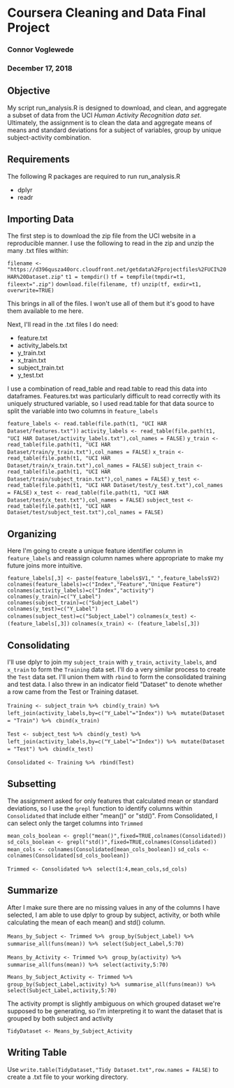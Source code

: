 # Coursera Cleaning and Data Final Project
### Connor Voglewede
### December 17, 2018







## Objective

My script run_analysis.R is designed to download, and clean, and aggregate a subset of data from the UCI *Human Activity Recognition data set*. 
Ultimately, the assignment is to clean the data and aggregate means of means and standard deviations for a subject of variables, group by unique subject-activity combination.

## Requirements

The following R packages are required to run run_analysis.R
- dplyr
- readr


## Importing Data

The first step is to download the zip file from the UCI website in a reproducible manner. I use the following to read in the zip and unzip the many .txt files within:


`filename <- "https://d396qusza40orc.cloudfront.net/getdata%2Fprojectfiles%2FUCI%20HAR%20Dataset.zip"`
`t1 = tempdir()`
`tf = tempfile(tmpdir=t1, fileext=".zip")`
`download.file(filename, tf)`
`unzip(tf, exdir=t1, overwrite=TRUE)`


This brings in all of the files. I won't use all of them but it's good to have them available to me here.

Next, I'll read in the .txt files I do need:

- feature.txt
- activity_labels.txt
- y_train.txt
- x_train.txt
- subject_train.txt
- y_test.txt

I use a combination of read_table and read.table to read this data into dataframes. Features.txt was particularly difficult to read correctly with its uniquely structured variable, so I used read.table for that data source to split the variable into two columns in `feature_labels`


`feature_labels <- read.table(file.path(t1, "UCI HAR Dataset/features.txt"))`
`activity_labels <- read_table(file.path(t1, "UCI HAR Dataset/activity_labels.txt"),col_names = FALSE)`
`y_train <- read_table(file.path(t1, "UCI HAR Dataset/train/y_train.txt"),col_names = FALSE)`
`x_train <- read_table(file.path(t1, "UCI HAR Dataset/train/x_train.txt"),col_names = FALSE)`
`subject_train <- read_table(file.path(t1, "UCI HAR Dataset/train/subject_train.txt"),col_names = FALSE)`
`y_test <- read_table(file.path(t1, "UCI HAR Dataset/test/y_test.txt"),col_names = FALSE)`
`x_test <- read_table(file.path(t1, "UCI HAR Dataset/test/x_test.txt"),col_names = FALSE)`
`subject_test <- read_table(file.path(t1, "UCI HAR Dataset/test/subject_test.txt"),col_names = FALSE)`


## Organizing 

Here I'm going to create a unique feature identifier column in `feature_labels` and reassign column names where appropriate to make my future joins more intuitive.


`feature_labels[,3] <- paste(feature_labels$V1," ",feature_labels$V2)`
`colnames(feature_labels)=c("Index","Feature","Unique Feature")`
`colnames(activity_labels)=c("Index","activity")`
`colnames(y_train)=c("Y_Label")`
`colnames(subject_train)=c("Subject_Label")`
`colnames(y_test)=c("Y_Label")`
`colnames(subject_test)=c("Subject_Label")`
`colnames(x_test) <- (feature_labels[,3])`
`colnames(x_train) <- (feature_labels[,3])`


## Consolidating 

I'll use dplyr to join my `subject_train` with `y_train`, `activity_labels`, and `x_train` to form the `Training` data set. I'll do a very similar process to create the `Test` data set. I'll union them with `rbind` to form the consolidated training and test data.
I also threw in an indicator field "Dataset" to denote whether a row came from the Test or Training dataset.


`Training <- subject_train %>% `
 ` cbind(y_train) %>% `
  `left_join(activity_labels,by=c("Y_Label"="Index")) %>% `
  `mutate(Dataset = "Train") %>% `
  `cbind(x_train)`

`Test <- subject_test %>% `
  `cbind(y_test) %>% `
  `left_join(activity_labels,by=c("Y_Label"="Index")) %>% `
  `mutate(Dataset = "Test") %>% `
  `cbind(x_test)`

`Consolidated <- Training %>% `
  `rbind(Test)`
  
  
## Subsetting 

The assignment asked for only features that calculated mean or standard deviations, so I use the `grepl` function to identify columns within `Consolidated` that include either "mean()" or "std()".
From Consolidated, I can select only the target columns into `Trimmed`


`mean_cols_boolean <- grepl("mean()",fixed=TRUE,colnames(Consolidated))`
`sd_cols_boolean <- grepl("std()",fixed=TRUE,colnames(Consolidated))`
`mean_cols <- colnames(Consolidated[mean_cols_boolean])`
`sd_cols <- colnames(Consolidated[sd_cols_boolean])`

`Trimmed <- Consolidated %>% `
  `select(1:4,mean_cols,sd_cols)`


## Summarize

After I make sure there are no missing values in any of the columns I have selected, I am able to use dplyr to group by subject, activity, or both while calculating the mean of each mean() and std() column.


`Means_by_Subject <- Trimmed %>% `
  `group_by(Subject_Label) %>% `
  `summarise_all(funs(mean)) %>% `
  `select(Subject_Label,5:70)`


`Means_by_Activity <- Trimmed %>% `
  `group_by(activity) %>% `
  `summarise_all(funs(mean)) %>% `
  `select(activity,5:70)`


`Means_by_Subject_Activity <- Trimmed %>% `
  `group_by(Subject_Label,activity) %>% `
  `summarise_all(funs(mean)) %>% `
  `select(Subject_Label,activity,5:70)`
  

The activity prompt is slightly ambiguous on which grouped dataset we're supposed to be generating, so I'm interpreting it to want the dataset that is grouped by both subject and activity

`TidyDataset <- Means_by_Subject_Activity`


## Writing Table

Use `write.table(TidyDataset,"Tidy Dataset.txt",row.names = FALSE)` to create a .txt file to your working directory.








